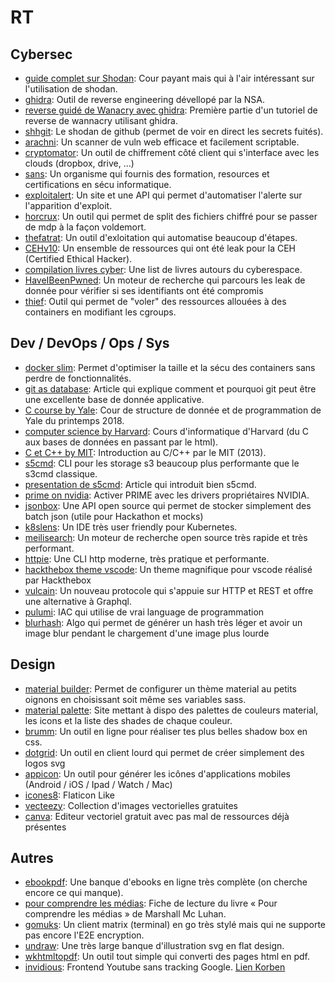 # RT

## Cybersec

* [guide complet sur Shodan](https://leanpub.com/shodan): Cour payant mais qui à l'air intéressant sur l'utilisation de shodan.
* [ghidra](https://ghidra-sre.org/): Outil de reverse engineering dévellopé par la NSA.
* [reverse guidé de Wanacry avec ghidra](https://www.youtube.com/watch?v=Sv8yu12y5zM): Première partie d'un tutoriel de reverse de wannacry utilisant ghidra.
* [shhgit](https://shhgit.darkport.co.uk/): Le shodan de github (permet de voir en direct les secrets fuités).
* [arachni](https://www.arachni-scanner.com/): Un scanner de vuln web efficace et facilement scriptable.
* [cryptomator](https://cryptomator.org/): Un outil de chiffrement côté client qui s'interface avec les clouds (dropbox, drive, ...)
* [sans](https://www.sans.org/): Un organisme qui fournis des formation, resources et certifications en sécu informatique.
* [exploitalert](https://www.exploitalert.com/): Un site et une API qui permet d'automatiser l'alerte sur l'apparition d'exploit.
* [horcrux](https://github.com/jesseduffield/horcrux): Un outil qui permet de split des fichiers chiffré pour se passer de mdp à la façon voldemort.
* [thefatrat](https://hakin9.org/thefatrat-a-massive-exploiting-tool/): Un outil d'exloitation qui automatise beaucoup d'étapes.
* [CEHv10](https://github.com/khanhnnvn/CEHv10): Un ensemble de ressources qui ont été leak pour la CEH (Certified Ethical Hacker).
* [compilation livres cyber](http://www.ileri.fr/10-livres-cyber): Une list de livres autours du cyberespace.
* [HaveIBeenPwned](https://haveibeenpwned.com/): Un moteur de recherche qui parcours les leak de donnée pour vérifier si ses identifiants ont été compromis
* [thief](https://github.com/Devatoria/thief): Outil qui permet de "voler" des ressources allouées à des containers en modifiant les cgroups.

## Dev / DevOps / Ops / Sys

* [docker slim](https://dockersl.im/): Permet d'optimiser la taille et la sécu des containers sans perdre de fonctionnalités.
* [git as database](https://dev.to/pruttned/turning-git-into-an-application-database-4b6a): Article qui explique comment et pourquoi git peut être une excellente base de donnée applicative.
* [C course by Yale](http://cs.yale.edu/homes/aspnes/classes/223/notes.html#characterIO): Cour de structure de donnée et de programmation de Yale du printemps 2018.
* [computer science by Harvard](http://cs50.tv/2017/fall/): Cours d'informatique d'Harvard (du C aux bases de données en passant par le html).
* [C et C++ by MIT](https://ocw.mit.edu/courses/electrical-engineering-and-computer-science/6-s096-introduction-to-c-and-c-january-iap-2013/index.htm): Introduction au C/C++ par le MIT (2013).
* [s5cmd](https://github.com/peak/s5cmd): CLI pour les storage s3 beaucoup plus performante que le s3cmd classique.
* [presentation de s5cmd](https://medium.com/@joshua_robinson/s5cmd-for-high-performance-object-storage-7071352cc09d): Article qui introduit bien s5cmd.
* [prime on nvidia](https://forum.manjaro.org/t/howto-set-up-prime-with-nvidia-proprietary-driver/40225): Activer PRIME avec les drivers propriétaires NVIDIA.
* [jsonbox](https://github.com/vasanthv/jsonbox#readme): Une API open source qui permet de stocker simplement des batch json (utile pour Hackathon et mocks)
* [k8slens](https://k8slens.dev/): Un IDE très user friendly pour Kubernetes.
* [meilisearch](https://www.meilisearch.com/): Un moteur de recherche open source très rapide et très performant.
* [httpie](https://httpie.org/): Une CLI http moderne, très pratique et performante.
* [hackthebox theme vscode](https://marketplace.visualstudio.com/items?itemName=silofy.hackthebox&fbclid=IwAR2tDyaGRDCWvPPbs1DINTVX71GfeeFr8escNAmGEQx4gpOcbmfh6MdqV1g): Un theme magnifique pour vscode réalisé par Hackthebox
* [vulcain](https://github.com/dunglas/vulcain): Un nouveau protocole qui s'appuie sur HTTP et REST et offre une alternative à Graphql.
* [pulumi](https://www.pulumi.com/): IAC qui utilise de vrai language de programmation
* [blurhash](https://github.com/woltapp/blurhash): Algo qui permet de générer un hash très léger et avoir un image blur pendant le chargement d'une image plus lourde

## Design

* [material builder](https://material-theme-builder.glitch.me/): Permet de configurer un thème material au petits oignons en choisissant soit même ses variables sass.
* [material palette](https://www.materialpalette.com): Site mettant à dispo des palettes de couleurs material, les icons et la liste des shades de chaque couleur.
* [brumm](https://brumm.af/shadows): Un outil en ligne pour réaliser tes plus belles shadow box en css.
* [dotgrid](https://hundredrabbits.itch.io/dotgrid): Un outil en client lourd qui permet de créer simplement des logos svg
* [appicon](https://appicon.co/): Un outil pour générer les icônes d'applications mobiles (Android / iOS / Ipad / Watch / Mac)
* [icones8](https://icones8.fr/): Flaticon Like
* [vecteezy](https://www.vecteezy.com/): Collection d'images vectorielles gratuites
* [canva](https://www.canva.com/): Editeur vectoriel gratuit avec pas mal de ressources déjà présentes

## Autres

* [ebookpdf](https://ebookpdf.com/): Une banque d'ebooks en ligne très complète (on cherche encore ce qui manque).
* [pour comprendre les médias](https://github.com/RValeye/RT/blob/master/mcluhan_m-pour_comprendre_les_medias.pdf): Fiche de lecture du livre « Pour comprendre les médias » de Marshall Mc Luhan.
* [gomuks](https://github.com/tulir/gomuks): Un client matrix (terminal) en go très stylé mais qui ne supporte pas encore l'E2E encryption.
* [undraw](https://undraw.co/): Une très large banque d'illustration svg en flat design.
* [wkhtmltopdf](https://wkhtmltopdf.org/): Un outil tout simple qui converti des pages html en pdf.
* [invidious](https://invidio.us/): Frontend Youtube sans tracking Google. [Lien Korben](https://korben.info/invidious-un-frontend-youtube-qui-vous-preserve-du-tracking-google.html)
